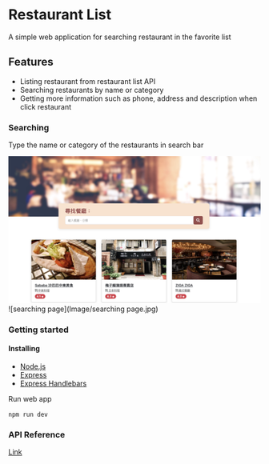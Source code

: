 # Restaurant List
A simple web application for searching restaurant in the favorite list

## Features
- Listing restaurant from restaurant list API
- Searching restaurants by name or category
- Getting more information such as phone, address and description when click restaurant

### Searching
Type the name or category of the restaurants in search bar

![listening page](https://github.com/PeiTzuChen/restaurants-list/blob/main/Image/listening%20page.jpg)
![searching page](Image/searching page.jpg)

### Getting started
#### Installing
- [Node.js](https://github.com/nvm-sh/nvm)
- [Express](https://www.npmjs.com/package/express)
- [Express Handlebars](https://github.com/express-handlebars/express-handlebars)

Run web app 
```
npm run dev
```

### API Reference
[Link](https://drive.google.com/file/d/1W-BD9-c8zJRYCwAD8yhqQdLwcUdN8GZi/view)

